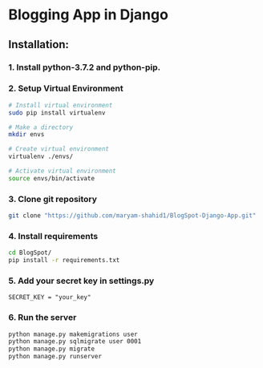 # Blogging App in Django  

## Installation:  

### 1. Install python-3.7.2 and python-pip.  

### 2. Setup Virtual Environment  
```sh
# Install virtual environment
sudo pip install virtualenv

# Make a directory
mkdir envs

# Create virtual environment
virtualenv ./envs/

# Activate virtual environment
source envs/bin/activate

```  

### 3. Clone git repository    
```sh
git clone "https://github.com/maryam-shahid1/BlogSpot-Django-App.git"
```  

### 4. Install requirements  
```sh
cd BlogSpot/
pip install -r requirements.txt
```  

### 5. Add your secret key in settings.py
```
SECRET_KEY = "your_key"
```  

### 6. Run the server  
```sh
python manage.py makemigrations user
python manage.py sqlmigrate user 0001
python manage.py migrate
python manage.py runserver
```  
